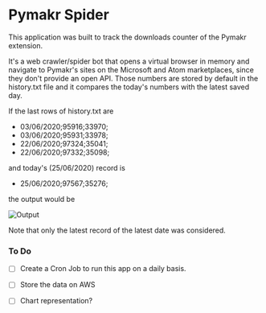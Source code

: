 # Pymakr Spider

This application was built to track the downloads counter of the Pymakr extension. 

It's a web crawler/spider bot that opens a virtual browser in memory and navigate to Pymakr's sites on the Microsoft and Atom marketplaces, since they don't provide an open API. Those numbers are stored by default in the history.txt file and it compares the today's numbers with the latest saved day.

If the last rows of history.txt are 

* 03/06/2020;95916;33970;
* 03/06/2020;95931;33978;
* 22/06/2020;97324;35041;
* 22/06/2020;97332;35098;

and today's (25/06/2020) record is

* 25/06/2020;97567;35276;

the output would be 

![Output](https://i.imgur.com/1XD07D4.png)

Note that only the latest record of the latest date was considered.

### To Do
- [ ] Create a Cron Job to run this app on a daily basis. 
- [ ] Store the data on AWS
- [ ] Chart representation? 



